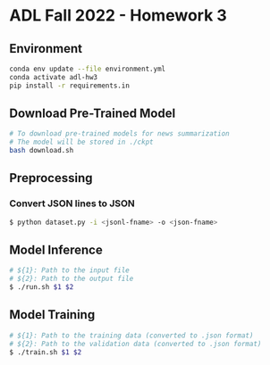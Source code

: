 # ADL Fall 2022 - Homework 3

## Environment

```bash
conda env update --file environment.yml
conda activate adl-hw3
pip install -r requirements.in
```

## Download Pre-Trained Model

```bash
# To download pre-trained models for news summarization
# The model will be stored in ./ckpt
bash download.sh
```

## Preprocessing

### Convert JSON lines to JSON

```bash
$ python dataset.py -i <jsonl-fname> -o <json-fname>
```

## Model Inference

```bash
# ${1}: Path to the input file
# ${2}: Path to the output file
$ ./run.sh $1 $2
```


## Model Training

```bash
# ${1}: Path to the training data (converted to .json format)
# ${2}: Path to the validation data (converted to .json format)
$ ./train.sh $1 $2
```

